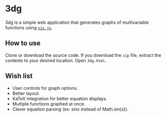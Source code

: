 # 3dg
3dg is a simple web application that generates graphs of multivariable functions using [`vis.js`](http://visjs.org/). 

## How to use
Clone or download the source code. If you download the `zip` file, extract the contents to your desired location. Open `3dg.html`. 

## Wish list
- User controls for graph options.
- Better layout.
- KaTeX integration for better equation displays. 
- Multiple functions graphed at once. 
- Clever equation parsing (ex: sinx instead of Math.sin(x)). 
